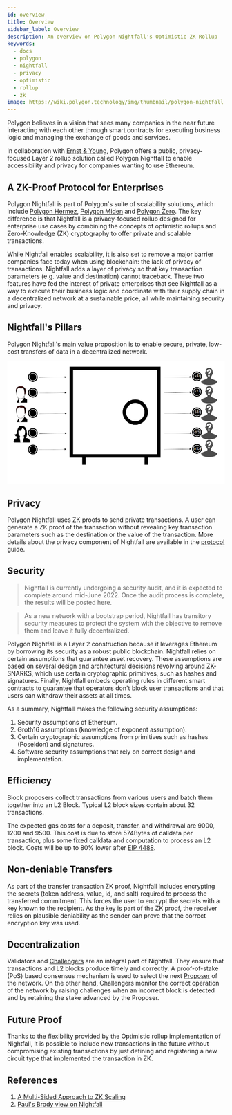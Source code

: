 ```yaml
---
id: overview
title: Overview
sidebar_label: Overview
description: An overview on Polygon Nightfall's Optimistic ZK Rollup
keywords:
  - docs
  - polygon
  - nightfall
  - privacy
  - optimistic
  - rollup
  - zk
image: https://wiki.polygon.technology/img/thumbnail/polygon-nightfall.png
---
```


Polygon believes in a vision that sees many companies in the near future interacting with each
other through smart contracts for executing business logic and managing the exchange of goods and services.

In collaboration with [Ernst & Young](https://blockchain.ey.com/), Polygon offers a public, privacy-focused Layer 2 rollup solution called Polygon Nightfall to enable accessibility and privacy for companies wanting to
use Ethereum.

## A ZK-Proof Protocol for Enterprises

Polygon Nightfall is part of Polygon's suite of scalability solutions, which include
[Polygon Hermez](https://polygon.technology/solutions/polygon-hermez/),
[Polygon Miden](https://polygon.technology/solutions/polygon-miden/)
and [Polygon Zero](https://polygon.technology/solutions/polygon-zero/).
The key difference is that Nightfall is a privacy-focused rollup designed for enterprise use cases by combining
the concepts of optimistic rollups and Zero-Knowledge (ZK) cryptography to offer private and scalable transactions.

While Nightfall enables scalability, it is also set to remove a major barrier companies face today
when using blockchain: the lack of privacy of transactions. Nightfall adds a layer of privacy so that key transaction parameters (e.g. value and destination) cannot traceback. These two features have fed the interest of private enterprises that see Nightfall as a way to execute their business logic and coordinate with their supply chain in a decentralized network at a sustainable price, all while maintaining security and privacy.

## Nightfall's Pillars

Polygon Nightfall's main value proposition is to enable secure, private, low-cost transfers of
data in a decentralized network.

![](../imgs/overview.png)

## Privacy

Polygon Nightfall uses ZK proofs to send private transactions. A user can generate a ZK proof of
the transaction without revealing key transaction parameters such as the destination or the value of the
transaction. More details about the privacy component of Nightfall are available in the
[protocol](../protocol/protocol.md) guide.

## Security

> Nightfall is currently undergoing a security audit, and it is expected to complete around mid-June 2022.
> Once the audit process is complete, the results will be posted here.

> As a new network with a bootstrap period, Nightfall has transitory security measures to
> protect the system with the objective to remove them and leave it fully decentralized.

Polygon Nightfall is a Layer 2 construction because it leverages Ethereum by borrowing its security as a robust
public blockchain. Nightfall relies on certain assumptions that guarantee asset recovery. These assumptions are
based on several design and architectural decisions revolving around ZK-SNARKS, which use
certain cryptographic primitives, such as hashes and signatures.
Finally, Nightfall embeds operating rules in different smart contracts to guarantee that operators don't block
user transactions and that users can withdraw their assets at all times.

As a summary, Nightfall makes the following security assumptions:

1. Security assumptions of Ethereum.
2. Groth16 assumptions (knowledge of exponent assumption).
3. Certain cryptographic assumptions from primitives such as hashes (Poseidon) and signatures.
4. Software security assumptions that rely on correct design and implementation.

## Efficiency

Block proposers collect transactions from various users and batch them together into an L2 Block.
Typical L2 block sizes contain about 32 transactions.

The expected gas costs for a deposit, transfer, and withdrawal are 9000, 1200 and 9500. This cost is due to store 574Bytes of calldata per transaction, plus some
fixed calldata and computation to process an L2 block. Costs will be up to 80% lower after
[EIP 4488](https://eips.ethereum.org/EIPS/eip-4488).

## Non-deniable Transfers

As part of the transfer transaction ZK proof, Nightfall includes encrypting the secrets (token address,
value, id, and salt) required to process the transferred commitment. This forces the user to encrypt the secrets
with a key known to the recipient. As the key is part of the ZK proof, the receiver relies on plausible deniability
as the sender can prove that the correct encryption key was used.

## Decentralization

Validators and [Challengers](docs/nightfall/protocol/actors) are an integral part of Nightfall. They ensure that
transactions and L2 blocks produce timely and correctly. A proof-of-stake (PoS) based consensus mechanism is
used to select the next [Proposer](docs/nightfall/protocol/actors) of the network. On the other hand, Challengers monitor
the correct operation of the network by raising challenges when an incorrect block is detected and by retaining the
stake advanced by the Proposer.


## Future Proof
Thanks to the flexibility provided by the Optimistic rollup implementation of Nightfall, it is possible to include new transactions
in the future without compromising existing transactions by just defining and registering a new circuit type that implemented the
transaction in ZK.

## References

1. [A Multi-Sided Approach to ZK Scaling](https://messari.io/article/polygon-a-multi-sided-approach-to-zk-scaling)
2. [Paul's Brody view on Nightfall](https://www.linkedin.com/pulse/say-hello-nightfall-paul-brody-1f/)
